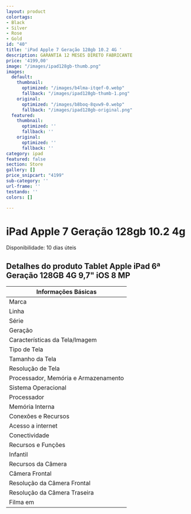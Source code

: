 ```yaml
---
layout: product
colortags:
- Black
- Silver
- Rose
- Gold
id: "40"
title: 'iPad Apple 7 Geração 128gb 10.2 4G '
description: GARANTIA 12 MESES DIRETO FABRICANTE
price: '4199,00'
image: "/images/ipad128gb-thumb.png"
images:
  default:
    thumbnail:
      optimized: "/images/b4lma-itqef-0.webp"
      fallback: "/images/ipad128gb-thumb-1.png"
    original:
      optimized: "/images/b8boq-8qvw9-0.webp"
      fallback: "/images/ipad128gb-original.png"
  featured:
    thumbnail:
      optimized: ''
      fallback: ''
    original:
      optimized: ''
      fallback: ''
category: ipad
featured: false
section: Store
gallery: []
price_snipcart: "4199"
sub-category: ''
url-frame: ''
testando: ''
colors: []

---
```

# iPad Apple 7 Geração 128gb 10.2 4g

Disponibilidade: 10 dias úteis

## Detalhes do produto Tablet Apple iPad 6ª Geração 128GB 4G 9,7" iOS 8 MP

| Informações Básicas |
| --- |
| Marca |
| Linha |
| Série |
| Geração |
| Características da Tela/Imagem |
| Tipo de Tela |
| Tamanho da Tela |
| Resolução de Tela |
| Processador, Memória e Armazenamento |
| Sistema Operacional |
| Processador |
| Memória Interna |
| Conexões e Recursos |
| Acesso a internet |
| Conectividade |
| Recursos e Funções |
| Infantil |
| Recursos da Câmera |
| Câmera Frontal |
| Resolução da Câmera Frontal |
| Resolução da Câmera Traseira |
| Filma em |